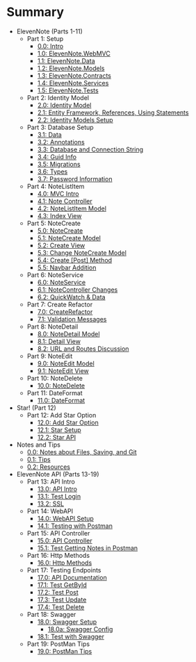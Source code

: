 # Summary

* ElevenNote (Parts 1-11)
    * Part 1: Setup
        * [0.0: Intro](1-Setup/0.0-Intro.md)
        * [1.0: ElevenNote.WebMVC](1-Setup/1.0-CreateProject.md)
        * [1.1: ElevenNote.Data](1-Setup/1.1-DataLayer.md)
        * [1.2: ElevenNote.Models](1-Setup/1.2-Models.md)
        * [1.3: ElevenNote.Contracts](1-Setup/1.3-Contracts.md)
        * [1.4: ElevenNote.Services](1-Setup/1.4-Service.md)
        * [1.5: ElevenNote.Tests](1-Setup/1.5-Tests.md)
    * Part 2: Identity Model
        * [2.0: Identity Model](2-IdentityModel/2.0-IdentityModel.md)
        * [2.1: Entity Framework, References, Using Statements](2-IdentityModel/2.1-EntityRefrencesAndUsingStatements.md)
        * [2.2: Identity Models Setup](2-IdentityModel/2.2-IdentityModelsSetup.md)
    * Part 3: Database Setup
        * [3.1: Data](3-DatabaseSetup/3.0-Data.md)
        * [3.2: Annotations](3-DatabaseSetup/3.1-Annotations.md)
        * [3.3: Database and Connection String](3-DatabaseSetup/3.6-DatabaseAndConnectionString.md)
        * [3.4: Guid Info](3-DatabaseSetup/3.3-GUIDInfo.md)            
        * [3.5: Migrations](3-DatabaseSetup/3.2-Migrations.md)
        * [3.6: Types](3-DatabaseSetup/3.4-Types.md)
        * [3.7: Password Information](3-DatabaseSetup/3.5-PasswordInformation.md)
    * Part 4: NoteListItem
        * [4.0: MVC Intro](4-NoteListItem/4.0-mvc-intro.md)
        * [4.1: Note Controller](4-NoteListItem/4.0-NoteController.md)
        * [4.2: NoteListItem Model](4-NoteListItem/4.1-NoteListItemModel.md)
        * [4.3: Index View](4-NoteListItem/4.2-IndexView.md)
    * Part 5: NoteCreate
        * [5.0: NoteCreate](5-NoteCreate/5.0-CreateMethod.md)
        * [5.1: NoteCreate Model](5-NoteCreate/5.1-NoteCreateModel.md)
        * [5.2: Create View](5-NoteCreate/5.2-CreateView.md)
        * [5.3: Change NoteCreate Model](5-NoteCreate/5.3-ChangeNoteCreate.md)
        * [5.4: Create [Post] Method](5-NoteCreate/5.4-CreatePost.md)
        * [5.5: Navbar Addition](5-NoteCreate/5.5-Notes-Route.md)
    * Part 6: NoteService
        * [6.0: NoteService](6-NoteService/6.0-NoteService.md)
        * [6.1: NoteController Changes](6-NoteService/6.1-NoteController.md)
        * [6.2: QuickWatch & Data](6-NoteService/6.2-QuickWatch.md)
    * Part 7: Create Refactor
        * [7.0: CreateRefactor](7-CreateRefactor/7.0-CreateRefactor.md)
        * [7.1: Validation Messages](7-CreateRefactor/7.1-ValidationMessages.md)
    * Part 8: NoteDetail
        * [8.0: NoteDetail Model](8-NoteDetail/8.0-NoteDetail.md)
        * [8.1: Detail View](8-NoteDetail/8.1-DetailView.md)
        * [8.2: URL and Routes Discussion](8-NoteDetail/8.2-UrlandRoutes.md)
    * Part 9: NoteEdit
        * [9.0: NoteEdit Model](9-NoteEdit/9.0-NoteEdit.md)
        * [9.1: NoteEdit View](9-NoteEdit/9.1-NoteEditView.md)
    * Part 10: NoteDelete
        * [10.0: NoteDelete](10-NoteDelete/10.0-NoteDelete.md)
    * Part 11: DateFormat
        * [11.0: DateFormat](11-DateFormat/11.0-DateFormat.md)
* Star! (Part 12)
    * Part 12: Add Star Option
        * [12.0: Add Star Option](12-Starred/12.0-Starred.md)
        * [12.1: Star Setup](12-Starred/12.1-StarSetup.md)
        * [12.2: Star API](12-Starred/12.2-StarApi.md)
* Notes and Tips
    * [0.0: Notes about Files, Saving, and Git](0-TipsEtc/0.0-SaveAndGitNotes.md)
    * [0.1: Tips](0-TipsEtc/0.1-Tips.md)
    * [0.2: Resources](0-TipsEtc/0.2-Resources.md)
* ElevenNote API (Parts 13-19)
    * Part 13: API Intro
        * [13.0: API Intro](13-APIIntro/13.0-APIIntro.md)
        * [13.1: Test Login](13-APIIntro/13.1-TestLogin.md)
        * [13.2: SSL](13-APIIntro/13.2-SSL.md)
    * Part 14: WebAPI
        * [14.0: WebAPI Setup](14-WebAPI/14.0-WebAPISetup.md)
        * [14.1: Testing with Postman](14-WebAPI/14.1-PostmanTest.md)
    * Part 15: API Controller
        * [15.0: API Controller](15-ApiController/15.0-ApiController.md)
        * [15.1: Test Getting Notes in Postman](15-ApiController/15.1-PostmanGetNotes.md)
    * Part 16: Http Methods
        * [16.0: Http Methods](16-HttpMethods/16.0-HttpMethods.md)
    * Part 17:  Testing Endpoints
        * [17.0: API Documentation](17-TestEndpoints/17.0-APIDocs.md)
        * [17.1: Test GetById](17-TestEndpoints/17.1-GetByIdTest.md)
        * [17.2: Test Post](17-TestEndpoints/17.2-PostTest.md)
        * [17.3: Test Update](17-TestEndpoints/17.3-UpdateTest.md)
        * [17.4: Test Delete](17-TestEndpoints/17.4-DeleteTest.md)
    * Part 18:  Swagger
        * [18.0: Swagger Setup](18-Swagger/18.0-SwaggerSetup.md)
            * [18.0a: Swagger Config](18-Swagger/18.0a-SwaggerConfig.md)
        * [18.1: Test with Swagger](18-Swagger/18.1-TestWithSwagger.md)
    * Part 19: PostMan Tips
        * [19.0: PostMan Tips](19-ApiTips/19.0-PostManTips.md)
